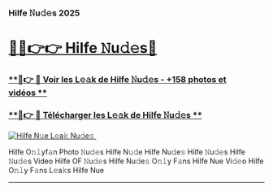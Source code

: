 ### Hilfe 𝙽u𝚍𝚎s 2025  

# <h1><a href="(https://rebrand.ly/accesvip">🔗🔗👉👉 Hilfe 𝙽u𝚍𝚎s🔗</a></h1>

### [ **🔗👉 🔴 Voir les L𝚎𝚊k de Hilfe 𝙽u𝚍𝚎s - +158 photos et vidéos **](https://rebrand.ly/accesvip)
### [ **🔗👉 🔴 Télécharger les L𝚎𝚊k de Hilfe 𝙽u𝚍𝚎s **](https://rebrand.ly/accesvip)  

[![Hilfe N𝚞e L𝚎a𝚔 Nu𝚍e𝚜 ](https://i.imgur.com/0qMVB7G.gif)](https://rebrand.ly/accesvip)  

Hilfe O𝚗𝚕yf𝚊n Photo 𝙽u𝚍𝚎s
Hilfe N𝚞𝚍e
Hilfe Nu𝚍e𝚜
Hilfe 𝙽u𝚍𝚎s
Hilfe 𝙽u𝚍𝚎s Video
Hilfe OF 𝙽u𝚍𝚎s
Hilfe Nu𝚍e𝚜 O𝚗𝚕y F𝚊ns
Hilfe Nue Vi𝚍𝚎o
Hilfe O𝚗𝚕y F𝚊ns L𝚎a𝚔s
Hilfe Nue

___  
